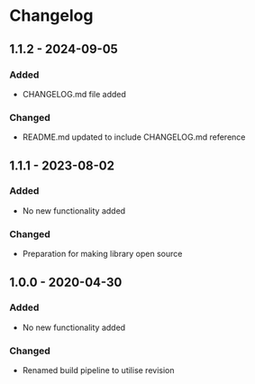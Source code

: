 # Changelog

## 1.1.2 - 2024-09-05
### Added
- CHANGELOG.md file added

### Changed
- README.md updated to include CHANGELOG.md reference

## 1.1.1 - 2023-08-02
### Added
- No new functionality added

### Changed
- Preparation for making library open source

## 1.0.0 - 2020-04-30
### Added
- No new functionality added

### Changed
- Renamed build pipeline to utilise revision
